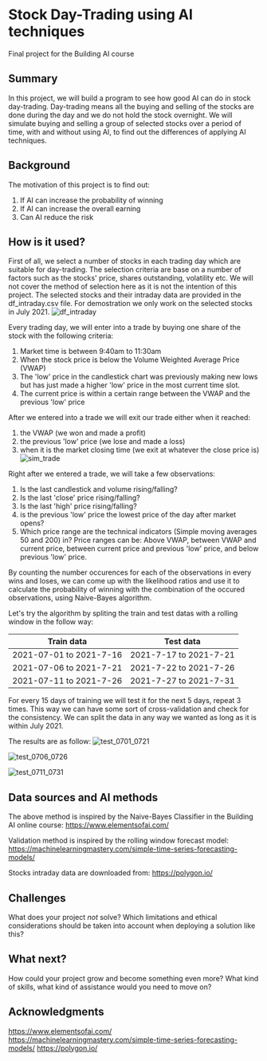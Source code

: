 # Stock Day-Trading using AI techniques

Final project for the Building AI course

## Summary

In this project, we will build a program to see how good AI can do in stock day-trading. Day-trading means all the buying and selling of the stocks are done during the day and we do not hold the stock overnight. We will simulate buying and selling a group of selected stocks over a period of time, with and without using AI, to find out the differences of applying AI techniques.

## Background

The motivation of this project is to find out:
1. If AI can increase the probability of winning
2. If AI can increase the overall earning
3. Can AI reduce the risk

## How is it used?

First of all, we select a number of stocks in each trading day which are suitable for day-trading. The selection criteria are base on a number of factors such as the stocks' price, shares outstanding, volatility etc. We will not cover the method of selection here as it is not the intention of this project. The selected stocks and their intraday data are provided in the df_intraday.csv file. For demostration we only work on the selected stocks in July 2021.
![df_intraday](https://user-images.githubusercontent.com/125923909/222553707-59eb7d9a-0a3b-4243-bcaf-904587067bd1.jpg)

Every trading day, we will enter into a trade by buying one share of the stock with the following criteria:
1. Market time is between 9:40am to 11:30am
2. When the stock price is below the Volume Weighted Average Price (VWAP)
3. The 'low' price in the candlestick chart was previously making new lows but has just made a higher 'low' price in the most current time slot.
4. The current price is within a certain range between the VWAP and the previous 'low' price

After we entered into a trade we will exit our trade either when it reached:
1. the VWAP (we won and made a profit)
2. the previous 'low' price (we lose and made a loss)
3. when it is the market closing time (we exit at whatever the close price is)
![sim_trade](https://user-images.githubusercontent.com/125923909/222557417-8c3586b9-2893-4c9b-8836-66f0058fa5da.jpg)

Right after we entered a trade, we will take a few observations:
1. Is the last candlestick and volume rising/falling?
2. Is the last 'close' price rising/falling?
3. Is the last 'high' price rising/falling?
4. is the previous 'low' price the lowest price of the day after market opens?
5. Which price range are the technical indicators (Simple moving averages 50 and 200) in? Price ranges can be: Above VWAP, between VWAP and current price, between current price and previous 'low' price, and below previous 'low' price.

By counting the number occurences for each of the observations in every wins and loses, we can come up with the likelihood ratios and use it to calculate the probability of winning with the combination of the occured observations, using Naive-Bayes algorithm.

Let's try the algorithm by spliting the train and test datas with a rolling window in the follow way:

|Train data                          |Test data                           |
|------------------------------------|------------------------------------|
|2021-07-01 to 2021-7-16             |2021-7-17 to 2021-7-21              |
|2021-07-06 to 2021-7-21             |2021-7-22 to 2021-7-26              |
|2021-07-11 to 2021-7-26             |2021-7-27 to 2021-7-31              |

For every 15 days of training we will test it for the next 5 days, repeat 3 times. This way we can have some sort of cross-validation and check for the consistency.
We can split the data in any way we wanted as long as it is within July 2021.

The results are as follow:
![test_0701_0721](https://user-images.githubusercontent.com/125923909/222568976-8d5baed8-2c9f-48f8-999c-8a8e8deee6d3.jpg)

![test_0706_0726](https://user-images.githubusercontent.com/125923909/222569000-66eef1c1-0796-485b-a3bd-fb48456aa2ca.jpg)

![test_0711_0731](https://user-images.githubusercontent.com/125923909/222569019-6d0fb891-e806-4b91-a55f-71aa97c45fa7.jpg)





## Data sources and AI methods

The above method is inspired by the Naive-Bayes Classifier in the Building AI online course:
https://www.elementsofai.com/

Validation method is inspired by the rolling window forecast model:
https://machinelearningmastery.com/simple-time-series-forecasting-models/

Stocks intraday data are downloaded from:
https://polygon.io/

## Challenges

What does your project _not_ solve? Which limitations and ethical considerations should be taken into account when deploying a solution like this?

## What next?

How could your project grow and become something even more? What kind of skills, what kind of assistance would you  need to move on? 


## Acknowledgments

https://www.elementsofai.com/
https://machinelearningmastery.com/simple-time-series-forecasting-models/
https://polygon.io/
